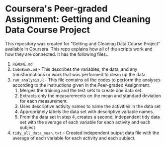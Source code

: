 # Coursera's Peer-graded Assignment: Getting and Cleaning Data Course Project
This repository was created for "Getting and Cleaning Data Course Project" available in Coursera. 
This repo explains how all of the scripts work and how they are connected. It has the following files..

1. `README.md`
2. `CodeBook.md` - This describes the variables, the data, and any transformations or work that was performed to clean up the data
3. `run_analysis.R` - This file contains all the codes to perform the analyses according to the instructions given in the Peer-graded Assignment.
    1.	Merges the training and the test sets to create one data set.
	2.	Extracts only the measurements on the mean and standard deviation for each measurement.
	3.	Uses descriptive activity names to name the activities in the data set
	4.	Appropriately labels the data set with descriptive variable names.
	5.	From the data set in step 4, creates a second, independent tidy data set with the average of each variable for
		each activity and each subject
4. `tidy_all_data_mean.txt` - Created independent output data file with the average of each variable for each activity and each subject.

